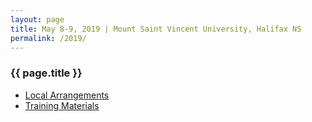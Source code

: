 ```yaml
---
layout: page
title: May 8-9, 2019 | Mount Saint Vincent University, Halifax NS
permalink: /2019/
---
```


### {{ page.title }}

- [Local Arrangements](/local-arrangements-2019)
- [Training Materials](https://cudo.carleton.ca/dli-training/4345)
